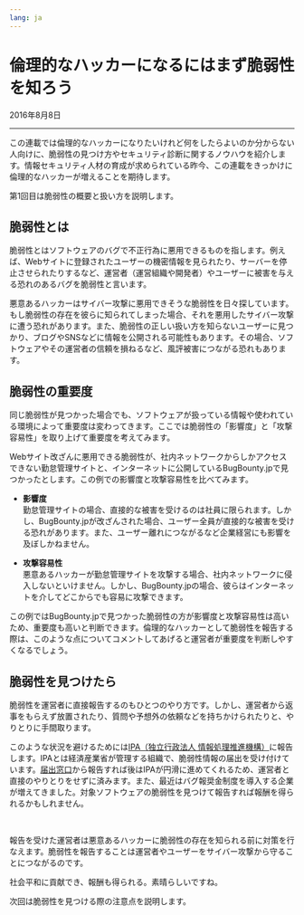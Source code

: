```yaml
---
lang: ja
---
```


# 倫理的なハッカーになるにはまず脆弱性を知ろう

<time datetime="2016-08-08">2016年8月8日</time>

---

この連載では倫理的なハッカーになりたいけれど何をしたらよいのか分からない人向けに、脆弱性の見つけ方やセキュリティ診断に関するノウハウを紹介します。情報セキュリティ人材の育成が求められている昨今、この連載をきっかけに倫理的なハッカーが増えることを期待します。

第1回目は脆弱性の概要と扱い方を説明します。

## 脆弱性とは

脆弱性とはソフトウェアのバグで不正行為に悪用できるものを指します。例えば、Webサイトに登録されたユーザーの機密情報を見られたり、サーバーを停止させられたりするなど、運営者（運営組織や開発者）やユーザーに被害を与える恐れのあるバグを脆弱性と言います。

悪意あるハッカーはサイバー攻撃に悪用できそうな脆弱性を日々探しています。もし脆弱性の存在を彼らに知られてしまった場合、それを悪用したサイバー攻撃に遭う恐れがあります。また、脆弱性の正しい扱い方を知らないユーザーに見つかり、ブログやSNSなどに情報を公開される可能性もあります。その場合、ソフトウェアやその運営者の信頼を損ねるなど、風評被害につながる恐れもあります。

## 脆弱性の重要度

同じ脆弱性が見つかった場合でも、ソフトウェアが扱っている情報や使われている環境によって重要度は変わってきます。ここでは脆弱性の「影響度」と「攻撃容易性」を取り上げて重要度を考えてみます。

Webサイト改ざんに悪用できる脆弱性が、社内ネットワークからしかアクセスできない勤怠管理サイトと、インターネットに公開しているBugBounty.jpで見つかったとします。この例での影響度と攻撃容易性を比べてみます。

* **影響度**  
  勤怠管理サイトの場合、直接的な被害を受けるのは社員に限られます。しかし、BugBounty.jpが改ざんされた場合、ユーザー全員が直接的な被害を受ける恐れがあります。また、ユーザー離れにつながるなど企業経営にも影響を及ぼしかねません。

* **攻撃容易性**  
  悪意あるハッカーが勤怠管理サイトを攻撃する場合、社内ネットワークに侵入しないといけません。しかし、BugBounty.jpの場合、彼らはインターネットを介してどこからでも容易に攻撃できます。

この例ではBugBounty.jpで見つかった脆弱性の方が影響度と攻撃容易性は高いため、重要度も高いと判断できます。倫理的なハッカーとして脆弱性を報告する際は、このような点についてコメントしてあげると運営者が重要度を判断しやすくなるでしょう。

## 脆弱性を見つけたら

脆弱性を運営者に直接報告するのもひとつのやり方です。しかし、運営者から返事をもらえず放置されたり、質問や予想外の依頼などを持ちかけられたりと、やりとりに手間取ります。

このような状況を避けるためには[IPA（独立行政法人 情報処理推進機構）](https://www.ipa.go.jp/)に報告します。IPAとは経済産業省が管理する組織で、脆弱性情報の届出を受け付けています。[届出窓口](https://www.ipa.go.jp/security/vuln/report/)から報告すれば後はIPAが円滑に進めてくれるため、運営者と直接のやりとりをせずに済みます。また、最近はバグ報奨金制度を導入する企業が増えてきました。対象ソフトウェアの脆弱性を見つけて報告すれば報酬を得られるかもしれません。

<br>

報告を受けた運営者は悪意あるハッカーに脆弱性の存在を知られる前に対策を行なえます。脆弱性を報告することは運営者やユーザーをサイバー攻撃から守ることにつながるのです。

社会平和に貢献でき、報酬も得られる。素晴らしいですね。

次回は脆弱性を見つける際の注意点を説明します。
